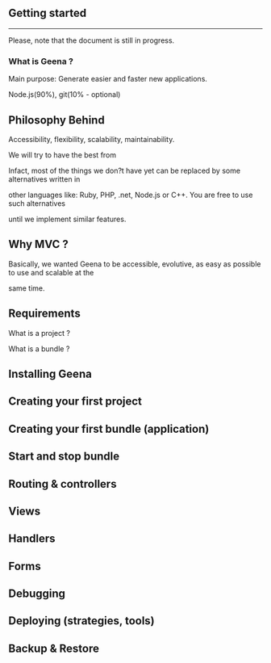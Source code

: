 Getting started
---------------
---------------

Please, note that the document is still in progress.

### What is Geena ?



Main  purpose: Generate easier and faster  new applications.

Node.js(90%), git(10% - optional)



## Philosophy Behind

Accessibility, flexibility, scalability, maintainability.

We will try to have the best from

Infact, most of the things we don?t have yet can be replaced by some
alternatives written in

other languages like: Ruby, PHP, .net, Node.js or C++. You are free to
use such alternatives

until we implement similar features.

## Why MVC ?

Basically, we wanted Geena to be accessible, evolutive, as easy as
possible to use and scalable at the

same time.

## Requirements

What is a project ?

What is a bundle ?


## Installing Geena

## Creating your first project

## Creating your first bundle (application)

## Start and stop bundle

## Routing & controllers

## Views

## Handlers

## Forms

## Debugging

## Deploying (strategies, tools)

## Backup & Restore
